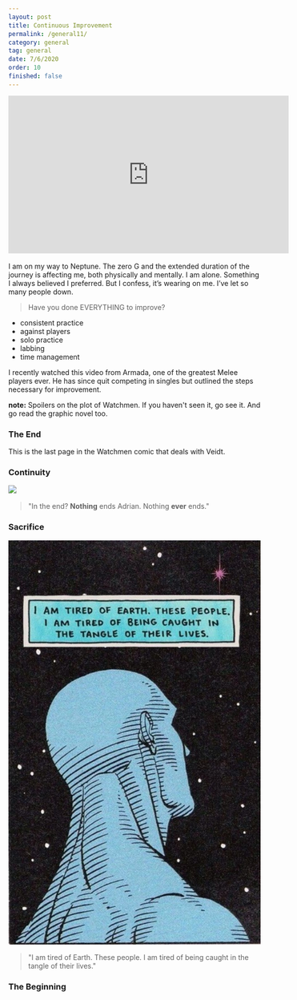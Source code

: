 ```yaml
---
layout: post
title: Continuous Improvement
permalink: /general11/
category: general
tag: general
date: 7/6/2020
order: 10
finished: false
---
```


<iframe width="560" height="315" src="https://www.youtube.com/embed/fMHtwEliAEk" frameborder="0" allow="accelerometer; autoplay; encrypted-media; gyroscope; picture-in-picture" allowfullscreen></iframe>

I am on my way to Neptune. The zero G and the extended duration of the journey is affecting me, both physically and mentally. I am alone. Something I always believed I preferred. But I confess, it’s wearing on me. I’ve let so many people down.

> Have you done EVERYTHING to improve?

- consistent practice
- against players
- solo practice
- labbing
- time management

I recently watched this video from Armada, one of the greatest Melee players ever. He has since quit competing in singles but outlined the steps necessary for improvement.


**note:** Spoilers on the plot of Watchmen. If you haven't seen it, go see it. And go read the graphic novel too.

### The End

This is the last page in the Watchmen comic that deals with Veidt.



### Continuity

<img src="/blog/general/10/end.jpg" />

> "In the end? **Nothing** ends Adrian. Nothing **ever** ends."

### Sacrifice

<img src="/blog/general/10/drmanhattan.jpg" />

> "I am tired of Earth. These people. I am tired of being caught in the tangle of their lives."

### The Beginning
